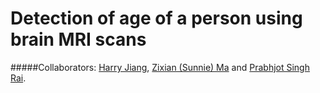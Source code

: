 # Detection of age of a person using brain MRI scans


#####Collaborators: [Harry Jiang](https://github.com/jxx1998), [Zixian (Sunnie) Ma](https://github.com/zixianma) and [Prabhjot Singh Rai](https://github.com/raiprabh).